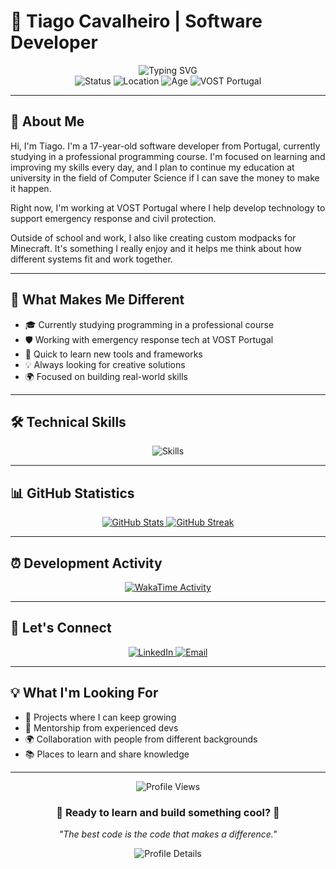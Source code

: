 # 🚀 Tiago Cavalheiro | Software Developer

<div align="center">
  <img src="https://readme-typing-svg.herokuapp.com?font=Fira+Code&weight=600&size=32&pause=1000&color=00D4FF&center=true&vCenter=true&width=500&lines=Building+the+Future;One+Line+at+a+Time;Learning+Every+Day;Passionate+Developer" alt="Typing SVG" />
</div>

<div align="center">
  <img src="https://img.shields.io/badge/Status-Student and Developer-brightgreen?style=for-the-badge&logo=github" alt="Status" />
  <img src="https://img.shields.io/badge/Location-Portugal-blue?style=for-the-badge&logo=location" alt="Location" />
  <img src="https://img.shields.io/badge/Age-17%20Years-orange?style=for-the-badge&logo=age" alt="Age" />
  <img src="https://img.shields.io/badge/VOST Portugal-2%20Months-blue?style=for-the-badge&logo=work" alt="VOST Portugal" />
</div>

---

## 🎯 About Me

Hi, I'm Tiago. I'm a 17-year-old software developer from Portugal, currently studying in a professional programming course. I'm focused on learning and improving my skills every day, and I plan to continue my education at university in the field of Computer Science if I can save the money to make it happen.

Right now, I'm working at VOST Portugal where I help develop technology to support emergency response and civil protection.

Outside of school and work, I also like creating custom modpacks for Minecraft. It's something I really enjoy and it helps me think about how different systems fit and work together.

---

## 🌟 What Makes Me Different

- 🎓 Currently studying programming in a professional course  
- 🛡️ Working with emergency response tech at VOST Portugal  
- 🚀 Quick to learn new tools and frameworks  
- 💡 Always looking for creative solutions  
- 🌍 Focused on building real-world skills  

---

## 🛠️ Technical Skills

<div align="center">
  <img src="https://skillicons.dev/icons?i=js,ts,react,nodejs,python,html,css,git,github,linux" alt="Skills" />
</div>

---

## 📊 GitHub Statistics

<div align="center">
  <a href="https://github.com/TiagoCavalheiro">
    <img src="https://github-readme-stats-seven-gamma-11.vercel.app/api?username=TiagoCavalheiro&show_icons=true&theme=radical&hide_border=true&count_private=true" alt="GitHub Stats" />
  </a>
  <a href="https://github.com/TiagoCavalheiro">
    <img src="https://github-readme-streak-stats.herokuapp.com/?user=TiagoCavalheiro&theme=radical&hide_border=true" alt="GitHub Streak" />
  </a>
</div>

---

## ⏰ Development Activity

<div align="center">
  <a href="https://wakatime.com/@dc247e60-406f-4751-a1f4-80e793026797">
    <img src="https://wakatime.com/share/@dc247e60-406f-4751-a1f4-80e793026797/0df1a4dd-21d2-42b5-91e0-309e551f0623.svg" alt="WakaTime Activity" />
  </a>
</div>


---

## 🤝 Let's Connect

<div align="center">
  <a href="https://www.linkedin.com/in/tiago-cavalheiro-29ba84334">
    <img src="https://img.shields.io/badge/-LinkedIn-0A66C2?style=for-the-badge&logo=linkedin&logoColor=white" alt="LinkedIn" />
  </a>
  <a href="mailto:tiago.cavalheiro@vost.pt">
    <img src="https://img.shields.io/badge/-Email-D14836?style=for-the-badge&logo=gmail&logoColor=white" alt="Email" />
  </a>
</div>

---

## 💡 What I'm Looking For

- 🤝 Projects where I can keep growing  
- 🚀 Mentorship from experienced devs  
- 🌍 Collaboration with people from different backgrounds  
- 📚 Places to learn and share knowledge  

---

<div align="center">
  <img src="https://komarev.com/ghpvc/?username=TiagoCavalheiro&style=flat-square&color=blue&label=Profile+Views" alt="Profile Views" />
  
  <h3>🌟 Ready to learn and build something cool? 🌟</h3>
  
  <p><em>"The best code is the code that makes a difference."</em></p>
  
  <img src="https://github-profile-summary-cards.vercel.app/api/cards/profile-details?username=TiagoCavalheiro&theme=radical" alt="Profile Details" />
</div>
